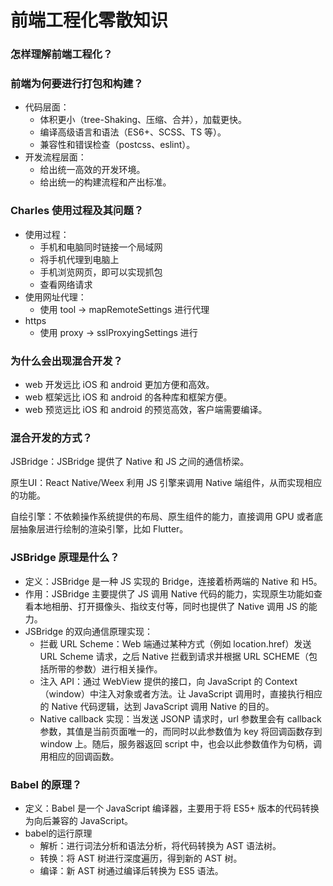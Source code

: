 # 前端工程化零散知识

### 怎样理解前端工程化？

### 前端为何要进行打包和构建？

- 代码层面：
  - 体积更小（tree-Shaking、压缩、合并），加载更快。
  - 编译高级语言和语法（ES6+、SCSS、TS 等）。
  - 兼容性和错误检查（postcss、eslint）。
- 开发流程层面：
  - 给出统一高效的开发环境。
  - 给出统一的构建流程和产出标准。

### Charles 使用过程及其问题？

- 使用过程：
  - 手机和电脑同时链接一个局域网
  - 将手机代理到电脑上
  - 手机浏览网页，即可以实现抓包
  - 查看网络请求
- 使用网址代理：
  - 使用 tool -\> mapRemoteSettings 进行代理
- https
  - 使用 proxy -\> sslProxyingSettings 进行

### 为什么会出现混合开发？

- web 开发远比 iOS 和 android 更加方便和高效。
- web 框架远比 iOS 和 android 的各种库和框架方便。
- web 预览远比 iOS 和 android 的预览高效，客户端需要编译。

### 混合开发的方式？

JSBridge：JSBridge 提供了 Native 和 JS 之间的通信桥梁。

原生UI：React Native/Weex 利用 JS 引擎来调用 Native 端组件，从而实现相应的功能。

自绘引擎：不依赖操作系统提供的布局、原生组件的能力，直接调用 GPU 或者底层抽象层进行绘制的渲染引擎，比如 Flutter。

### JSBridge 原理是什么？

- 定义：JSBridge 是一种 JS 实现的 Bridge，连接着桥两端的 Native 和 H5。
- 作用：JSBridge 主要提供了 JS 调用 Native 代码的能力，实现原生功能如查看本地相册、打开摄像头、指纹支付等，同时也提供了 Native 调用 JS 的能力。
- JSBridge 的双向通信原理实现：
  - 拦截 URL Scheme：Web 端通过某种方式（例如 location.href）发送 URL Scheme 请求，之后 Native 拦截到请求并根据 URL SCHEME（包括所带的参数）进行相关操作。
  - 注入 API：通过 WebView 提供的接口，向 JavaScript 的 Context（window）中注入对象或者方法。让 JavaScript 调用时，直接执行相应的 Native 代码逻辑，达到 JavaScript
    调用 Native 的目的。
  - Native callback 实现：当发送 JSONP 请求时，url 参数里会有 callback 参数，其值是当前页面唯一的，而同时以此参数值为 key 将回调函数存到 window 上。随后，服务器返回 script
    中，也会以此参数值作为句柄，调用相应的回调函数。

### Babel 的原理？

- 定义：Babel 是一个 JavaScript 编译器，主要用于将 ES5+ 版本的代码转换为向后兼容的 JavaScript。
- babel的运行原理
  - 解析：进行词法分析和语法分析，将代码转换为 AST 语法树。
  - 转换：将 AST 树进行深度遍历，得到新的 AST 树。
  - 编译：新 AST 树通过编译后转换为 ES5 语法。